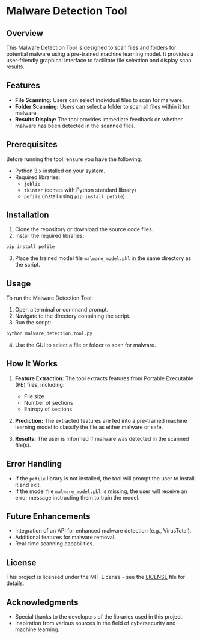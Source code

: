 # Malware Detection Tool

## Overview

This Malware Detection Tool is designed to scan files and folders for potential malware using a pre-trained machine learning model. It provides a user-friendly graphical interface to facilitate file selection and display scan results.

## Features

- **File Scanning:** Users can select individual files to scan for malware.
- **Folder Scanning:** Users can select a folder to scan all files within it for malware.
- **Results Display:** The tool provides immediate feedback on whether malware has been detected in the scanned files.

## Prerequisites

Before running the tool, ensure you have the following:

- Python 3.x installed on your system.
- Required libraries:
  - `joblib`
  - `tkinter` (comes with Python standard library)
  - `pefile` (install using `pip install pefile`)

## Installation

1. Clone the repository or download the source code files.
2. Install the required libraries:
```bash
pip install pefile
```
3. Place the trained model file `malware_model.pkl` in the same directory as the script.

## Usage

To run the Malware Detection Tool:

1. Open a terminal or command prompt.
2. Navigate to the directory containing the script.
3. Run the script:
```bash
python malware_detection_tool.py
```
4. Use the GUI to select a file or folder to scan for malware.

## How It Works

1. **Feature Extraction:** The tool extracts features from Portable Executable (PE) files, including:
   - File size
   - Number of sections
   - Entropy of sections

2. **Prediction:** The extracted features are fed into a pre-trained machine learning model to classify the file as either malware or safe.

3. **Results:** The user is informed if malware was detected in the scanned file(s).

## Error Handling

- If the `pefile` library is not installed, the tool will prompt the user to install it and exit.
- If the model file `malware_model.pkl` is missing, the user will receive an error message instructing them to train the model.

## Future Enhancements

- Integration of an API for enhanced malware detection (e.g., VirusTotal).
- Additional features for malware removal.
- Real-time scanning capabilities.

## License

This project is licensed under the MIT License - see the [LICENSE](LICENSE) file for details.

## Acknowledgments

- Special thanks to the developers of the libraries used in this project.
- Inspiration from various sources in the field of cybersecurity and machine learning.
